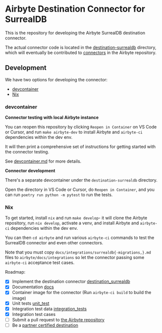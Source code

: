 # Airbyte Destination Connector for SurrealDB

This is the repository for developing the Airbyte SurrealDB destination connector.

The actual connector code is located in the [destination-surrealdb](./destination-surrealdb) directory, which will eventually be contributed to [connectors](https://github.com/airbytehq/airbyte/tree/master/airbyte-integrations/connectors) in the Airbyte repository.

## Development

We have two options for developing the connector:

- [devcontainer](#devcontainer)
- [Nix](#nix)

### devcontainer

**Connector testing with local Airbyte instance**

You can reopen this repository by clicking `Reopen in Container` on VS Code or Cursor, and run `make airbyte-dev` to install Airbyte and `airbyte-ci` dependencies within the dev env.

It will then print a comprehensive set of instructions for getting started with the connector testing.

See [devcontainer.md](./devcontainer.md) for more details.

**Connector development**

There's a separate devcontainer under the `destination-surrealdb` directory.

Open the directory in VS Code or Cursor, do `Reopen in Container`, and you can run `poetry run python -m pytest` to run the tests.

### Nix

To get started, install `nix` and run `make develop`- it will clone the Airbyte repository, run `nix develop`, activate a venv, and install Airbyte and `airbyte-ci` dependencies within the dev env.

You can then `cd airbyte` and run various `airbyte-ci` commands to test the SurrealDB connector and even other connectors.

Note that you must copy `docs/integrations/surrealdb{-migrations,}.md` files to `airbyte/docs/integrations` so let the connector passing some `airbyte-ci` acceptance test cases.

Roadmap:

- [x] Implement the destination connector [destination_surrealdb](./destination-surrealdb)
- [x] Documentation [docs](./docs/integrations/destinations)
- [x] Container image for the connector (Run `airbyte-ci build` to build the image)
- [x] Unit tests [unit_test](./destination-surrealdb/unit_tests)
- [x] Integration test data [integration_tests](./destination-surrealdb/integration_tests)
- [x] Integration test cases
- [ ] Submit a pull request to [the Airbyte repository](https://github.com/airbytehq/airbyte/tree/master/airbyte-integrations/connectors)
- [ ] Be a [partner certified destination](https://docs.airbyte.com/platform/connector-development/partner-certified-destinations#definitions)
